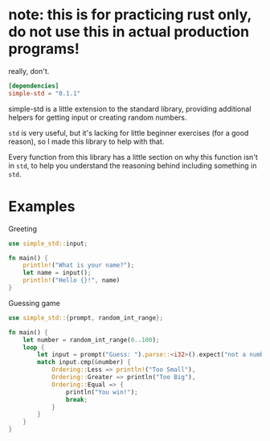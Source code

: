 # note: this is for practicing rust only, do not use this in actual production programs!

really, don't.

```toml
[dependencies]
simple-std = "0.1.1"
```

simple-std is a little extension to the standard library, 
providing additional helpers for getting input or creating random numbers.

`std` is very useful, but it's lacking for little beginner exercises 
(for a good reason), so I made this library to help with that.

Every function from this library has a little section on why this function isn't in `std`, to help you understand
the reasoning behind including something in `std`.

# Examples

Greeting

```rust
use simple_std::input;

fn main() {
    println!("What is your name?");
    let name = input();
    println!("Hello {}!", name)
}
```

Guessing game

```rust
use simple_std::{prompt, random_int_range}; 

fn main() {
    let number = random_int_range(0..100);
    loop {
        let input = prompt("Guess: ").parse::<i32>().expect("not a number");
        match input.cmp(&number) {
            Ordering::Less => println!("Too Small"),
            Ordering::Greater => println("Too Big"),
            Ordering::Equal => {
                println("You win!");
                break;
            }
        }
    }
}
```